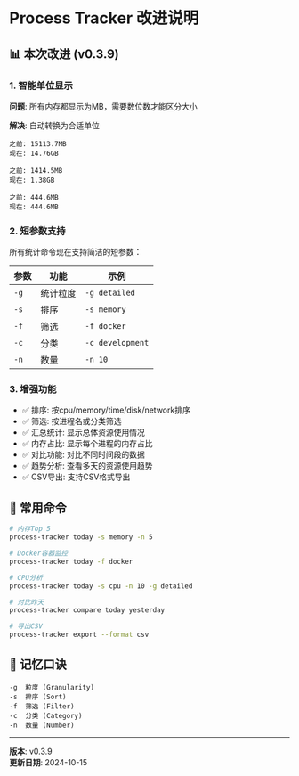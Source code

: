 # Process Tracker 改进说明

## 📊 本次改进 (v0.3.9)

### 1. 智能单位显示

**问题**: 所有内存都显示为MB，需要数位数才能区分大小

**解决**: 自动转换为合适单位

```
之前: 15113.7MB
现在: 14.76GB

之前: 1414.5MB  
现在: 1.38GB

之前: 444.6MB
现在: 444.6MB
```

### 2. 短参数支持

所有统计命令现在支持简洁的短参数：

| 参数 | 功能 | 示例 |
|------|------|------|
| `-g` | 统计粒度 | `-g detailed` |
| `-s` | 排序 | `-s memory` |
| `-f` | 筛选 | `-f docker` |
| `-c` | 分类 | `-c development` |
| `-n` | 数量 | `-n 10` |

### 3. 增强功能

- ✅ 排序: 按cpu/memory/time/disk/network排序
- ✅ 筛选: 按进程名或分类筛选
- ✅ 汇总统计: 显示总体资源使用情况
- ✅ 内存占比: 显示每个进程的内存占比
- ✅ 对比功能: 对比不同时间段的数据
- ✅ 趋势分析: 查看多天的资源使用趋势
- ✅ CSV导出: 支持CSV格式导出

## 🚀 常用命令

```bash
# 内存Top 5
process-tracker today -s memory -n 5

# Docker容器监控
process-tracker today -f docker

# CPU分析
process-tracker today -s cpu -n 10 -g detailed

# 对比昨天
process-tracker compare today yesterday

# 导出CSV
process-tracker export --format csv
```

## 📝 记忆口诀

```
-g  粒度 (Granularity)
-s  排序 (Sort)
-f  筛选 (Filter)
-c  分类 (Category)
-n  数量 (Number)
```

---

**版本**: v0.3.9  
**更新日期**: 2024-10-15
